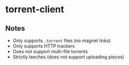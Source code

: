 # torrent-client

## Notes

- Only supports `.torrent` files (no magnet links)
- Only supports HTTP trackers
- Does not support multi-file torrents
- Strictly leeches (does not support uploading pieces)
